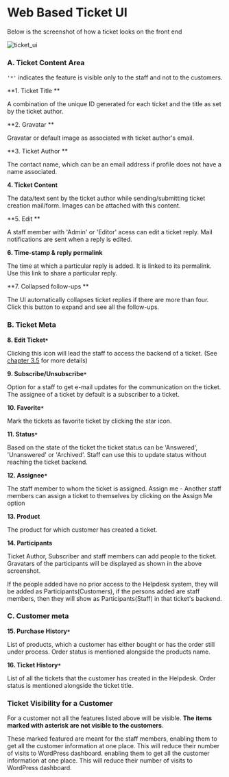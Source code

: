 # Web Based Ticket UI

Below is the screenshot of how a ticket looks on the front end

![ticket_ui](https://cloud.githubusercontent.com/assets/9676513/8116362/572eb11e-109f-11e5-973c-6e4186034de0.png)


###  A. Ticket Content Area

`'*'` indicates the feature is visible only to the staff and not to the customers.


**1. Ticket Title **

A combination of the unique ID generated for each ticket and the title as set by the ticket author.

**2. Gravatar **

Gravatar or default image as associated with ticket author's email.

**3. Ticket Author **

The contact name, which can be an email address if profile does not have a name associated.

**4. Ticket Content**

The data/text sent by the ticket author while sending/submitting ticket creation mail/form. Images can be attached with this content.

**5. Edit **

A staff member with 'Admin' or 'Editor' acess can edit a ticket reply. Mail notifications are sent when a reply is edited.

**6. Time-stamp & reply permalink**

The time at which a particular reply is added. It is linked to its permalink. Use this link to share a particular reply.


**7. Collapsed follow-ups **

The UI automatically collapses ticket replies if there are more than four. Click this button to expand and see all the follow-ups.
### B. Ticket Meta

**8. Edit Ticket`*`**

Clicking this icon will lead the staff to access the backend of a ticket. (See [chapter 3.5](http://docs.rtcamp.com/rtbiz/helpdesk/admin/tickets/ticket_admin_ui.html) for more details)

**9. Subscribe/Unsubscribe`*`**

Option for a staff to get e-mail updates for the communication on the ticket. The assignee of a ticket by default is a subscriber to a ticket.

**10. Favorite`*`**

Mark the tickets as favorite ticket by clicking the star icon.

**11. Status`*`**

Based on the state of the ticket the ticket status can be 'Answered', 'Unanswered' or 'Archived'. Staff can use this to update status without reaching the ticket backend.

**12. Assignee`*`**

The staff member to whom the ticket is assigned.
Assign me - Another staff members can assign a ticket to themselves by clicking on the Assign Me option

**13. Product**

The product for which customer has created a ticket.

**14. Participants**

Ticket Author, Subscriber and staff members can add people to the ticket. Gravatars of the participants will be displayed as shown in the above screenshot.

If the people added have no prior access to the Helpdesk system, they will be added as Participants(Customers), if the persons added are staff members, then they will show as Participants(Staff) in that ticket's backend.


### C. Customer meta

**15.
Purchase History`*`**

List of products, which a customer has either bought or has the order still under process. Order status is mentioned alongside the products name.

**16.
Ticket History`*`**

List of all the tickets that the customer has created in the Helpdesk. Order status is mentioned alongside the ticket title.


### Ticket Visibility for a Customer

For a customer not all the features listed above will be visible. **The items marked with asterisk are not visible to the customers**.

These marked featured are meant for the staff members, enabling them to get all the customer information at one place. This will reduce their number of visits to WordPress dashboard.
enabling them to get all the customer information at one place. This will reduce their number of visits to WordPress dashboard.
